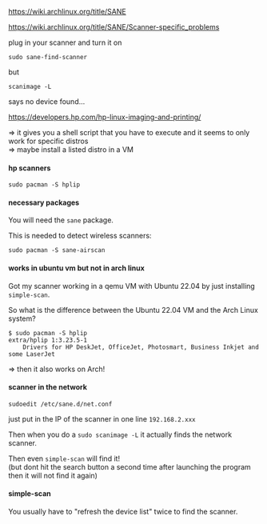 https://wiki.archlinux.org/title/SANE

https://wiki.archlinux.org/title/SANE/Scanner-specific_problems

plug in your scanner and turn it on
```
sudo sane-find-scanner
```

but
```
scanimage -L
```
says no device found...

https://developers.hp.com/hp-linux-imaging-and-printing/

=> it gives you a shell script that you have to execute and it seems to only work for specific distros\
=> maybe install a listed distro in a VM

#### hp scanners

```
sudo pacman -S hplip
```

#### necessary packages

You will need the `sane` package.

This is needed to detect wireless scanners:
```
sudo pacman -S sane-airscan
```

#### works in ubuntu vm but not in arch linux

Got my scanner working in a qemu VM with Ubuntu 22.04 by just installing `simple-scan`.

So what is the difference between the Ubuntu 22.04 VM and the Arch Linux system?

```
$ sudo pacman -S hplip
extra/hplip 1:3.23.5-1
    Drivers for HP DeskJet, OfficeJet, Photosmart, Business Inkjet and some LaserJet
```

=> then it also works on Arch!

#### scanner in the network

```
sudoedit /etc/sane.d/net.conf
```
just put in the IP of the scanner in one line `192.168.2.xxx`

Then when you do a `sudo scanimage -L` it actually finds the network scanner.

Then even `simple-scan` will find it!\
(but dont hit the search button a second time after launching the program then it will not find it again)

#### simple-scan

You usually have to "refresh the device list" twice to find the scanner.
